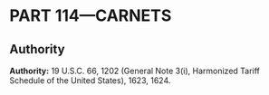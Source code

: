 # PART 114—CARNETS


## Authority

**Authority:** 19 U.S.C. 66, 1202 (General Note 3(i), Harmonized Tariff Schedule of the United States), 1623, 1624.


